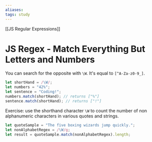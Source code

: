 ```yaml
---
aliases:
tags: study
---
```

[[JS Regular Expressions]]
# JS Regex - Match Everything But Letters and Numbers
You can search for the opposite with `\W`. It's equal to `[^A-Za-z0-9_]`.

```js
let shortHand = /\W/;
let numbers = "42%";
let sentence = "Coding!";
numbers.match(shortHand); // returns ["%"]
sentence.match(shortHand); // returns ["!"]
```

Exercise: use the shorthand character `\W` to count the number of non alphanumeric characters in various quotes and strings.

```js
let quoteSample = "The five boxing wizards jump quickly.";
let nonAlphabetRegex = /\W/g;
let result = quoteSample.match(nonAlphabetRegex).length;
```